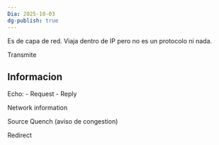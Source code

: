```yaml
---
Dia: 2025-10-03
dg-publish: true
---
```

Es de capa de red. Viaja dentro de IP pero no es un protocolo ni nada. 

Transmite


## Informacion 

Echo:
	-  Request 
	- Reply 

Network information 

Source Quench (aviso de congestion)

Redirect